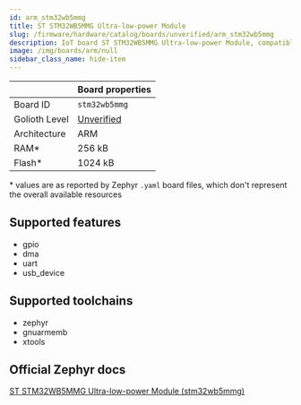 ```yaml
---
id: arm_stm32wb5mmg
title: ST STM32WB5MMG Ultra-low-power Module
slug: /firmware/hardware/catalog/boards/unverified/arm_stm32wb5mmg
description: IoT board ST STM32WB5MMG Ultra-low-power Module, compatible with Golioth at unverified level.
image: /img/boards/arm/null
sidebar_class_name: hide-item
---
```


[//]: # (This is an auto-generated file, do not edit! Changes to it will be lost upon re-generation)



|                | Board properties     |
| -------------  | -------------------- |
| Board ID       | `stm32wb5mmg` |
| Golioth Level  | [Unverified](/firmware/hardware#unverified-boards) |
| Architecture   | ARM |
| RAM*           | 256 kB |
| Flash*         | 1024 kB |

\* values are as reported by Zephyr `.yaml` board files, which don't represent the overall available resources



## Supported features

* gpio
* dma
* uart
* usb_device

## Supported toolchains

* zephyr
* gnuarmemb
* xtools

## Official Zephyr docs

[ST STM32WB5MMG Ultra-low-power Module (stm32wb5mmg)](https://docs.zephyrproject.org/latest/boards/arm/stm32wb5mmg/doc/index.html)
